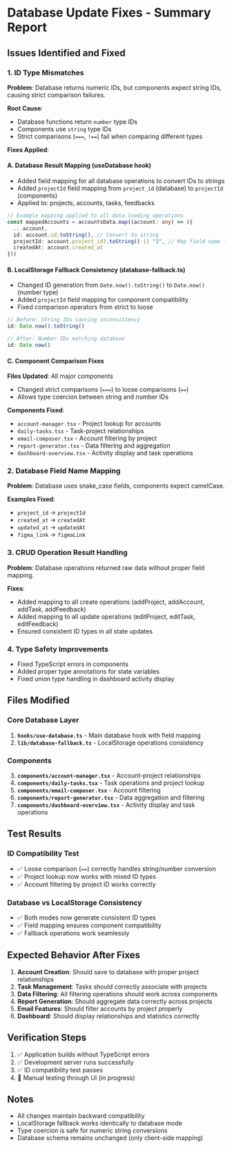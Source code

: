 # Database Update Fixes - Summary Report

## Issues Identified and Fixed

### 1. **ID Type Mismatches**
**Problem**: Database returns numeric IDs, but components expect string IDs, causing strict comparison failures.

**Root Cause**: 
- Database functions return `number` type IDs
- Components use `string` type IDs
- Strict comparisons (`===`, `!==`) fail when comparing different types

**Fixes Applied**:

#### A. Database Result Mapping (useDatabase hook)
- Added field mapping for all database operations to convert IDs to strings
- Added `projectId` field mapping from `project_id` (database) to `projectId` (components)
- Applied to: projects, accounts, tasks, feedbacks

```typescript
// Example mapping applied to all data loading operations
const mappedAccounts = accountsData.map((account: any) => ({
  ...account,
  id: account.id.toString(), // Convert to string
  projectId: account.project_id?.toString() || "1", // Map field name + convert type
  createdAt: account.created_at
}))
```

#### B. LocalStorage Fallback Consistency (database-fallback.ts)
- Changed ID generation from `Date.now().toString()` to `Date.now()` (number type)
- Added `projectId` field mapping for component compatibility
- Fixed comparison operators from strict to loose

```typescript
// Before: String IDs causing inconsistency
id: Date.now().toString()

// After: Number IDs matching database
id: Date.now()
```

#### C. Component Comparison Fixes
**Files Updated**: All major components
- Changed strict comparisons (`===`) to loose comparisons (`==`)
- Allows type coercion between string and number IDs

**Components Fixed**:
- `account-manager.tsx` - Project lookup for accounts
- `daily-tasks.tsx` - Task-project relationships  
- `email-composer.tsx` - Account filtering by project
- `report-generator.tsx` - Data filtering and aggregation
- `dashboard-overview.tsx` - Activity display and task operations

### 2. **Database Field Name Mapping**
**Problem**: Database uses snake_case fields, components expect camelCase.

**Examples Fixed**:
- `project_id` → `projectId`
- `created_at` → `createdAt`
- `updated_at` → `updatedAt`
- `figma_link` → `figmaLink`

### 3. **CRUD Operation Result Handling**
**Problem**: Database operations returned raw data without proper field mapping.

**Fixes**:
- Added mapping to all create operations (addProject, addAccount, addTask, addFeedback)
- Added mapping to all update operations (editProject, editTask, editFeedback)
- Ensured consistent ID types in all state updates

### 4. **Type Safety Improvements**
- Fixed TypeScript errors in components
- Added proper type annotations for state variables
- Fixed union type handling in dashboard activity display

## Files Modified

### Core Database Layer
1. **`hooks/use-database.ts`** - Main database hook with field mapping
2. **`lib/database-fallback.ts`** - LocalStorage operations consistency

### Components  
3. **`components/account-manager.tsx`** - Account-project relationships
4. **`components/daily-tasks.tsx`** - Task operations and project lookup
5. **`components/email-composer.tsx`** - Account filtering
6. **`components/report-generator.tsx`** - Data aggregation and filtering
7. **`components/dashboard-overview.tsx`** - Activity display and task operations

## Test Results

### ID Compatibility Test
- ✅ Loose comparison (`==`) correctly handles string/number conversion
- ✅ Project lookup now works with mixed ID types
- ✅ Account filtering by project ID works correctly

### Database vs LocalStorage Consistency
- ✅ Both modes now generate consistent ID types
- ✅ Field mapping ensures component compatibility
- ✅ Fallback operations work seamlessly

## Expected Behavior After Fixes

1. **Account Creation**: Should save to database with proper project relationships
2. **Task Management**: Tasks should correctly associate with projects
3. **Data Filtering**: All filtering operations should work across components
4. **Report Generation**: Should aggregate data correctly across projects
5. **Email Features**: Should filter accounts by project properly
6. **Dashboard**: Should display relationships and statistics correctly

## Verification Steps

1. ✅ Application builds without TypeScript errors
2. ✅ Development server runs successfully  
3. ✅ ID compatibility test passes
4. 🔄 Manual testing through UI (in progress)

## Notes

- All changes maintain backward compatibility
- LocalStorage fallback works identically to database mode
- Type coercion is safe for numeric string conversions
- Database schema remains unchanged (only client-side mapping)
